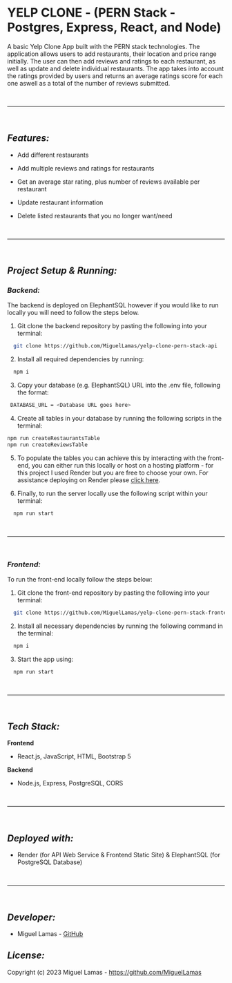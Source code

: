 
# YELP CLONE - (PERN Stack - Postgres, Express, React, and Node)

A basic Yelp Clone App built with the PERN stack technologies. The application allows users to add restaurants, their location and price range initially. The user can then add reviews and ratings to each restaurant, as well as update and delete individual restaurants. The app takes into account the ratings provided by users and returns an average ratings score for each one aswell as a total of the number of reviews submitted.

<br />

---

<br />

## **_Features:_** 
- Add different restaurants
- Add multiple reviews and ratings for restaurants
- Get an average star rating, plus number of reviews available per restaurant
- Update restaurant information
- Delete listed restaurants that you no longer want/need

  <br />

---

<br />

## *_Project Setup & Running:_*

### **_Backend:_**

The backend is deployed on ElephantSQL however if you would like to run locally you will need to follow the steps below.

1. Git clone the backend repository by pasting the following into your terminal:

```bash
  git clone https://github.com/MiguelLamas/yelp-clone-pern-stack-api
```

2. Install all required dependencies by running:

```bash
  npm i
```

3. Copy your database (e.g. ElephantSQL) URL into the .env file, following the format:

```bash
 DATABASE_URL = <Database URL goes here>
```

4. Create all tables in your database by running the following scripts in the terminal:

```bash
npm run createRestaurantsTable
npm run createReviewsTable
```

5. To populate the tables you can achieve this by interacting with the front-end, you can either run this locally or host on a hosting platform - for this project I used Render but you are free to choose your own. For assistance deploying on Render please [click here](https://render.com/docs).

6. Finally, to run the server locally use the following script within your terminal:

```bash
  npm run start
```

<br />

---

<br />

### **_Frontend:_**

To run the front-end locally follow the steps below:

1. Git clone the front-end repository by pasting the following into your terminal:

```bash
  git clone https://github.com/MiguelLamas/yelp-clone-pern-stack-frontend
```

2. Install all necessary dependencies by running the following command in the terminal:

```bash
  npm i
```

3. Start the app using:

```bash
  npm run start
```
<br/>

---

<br />

## **_Tech Stack:_**

**Frontend**
- React.js, JavaScript, HTML, Bootstrap 5

**Backend**
- Node.js, Express, PostgreSQL, CORS

<br/>

---

<br />


## **_Deployed with:_**

* Render (for API Web Service & Frontend Static Site) & ElephantSQL (for PostgreSQL Database)

<br/>

---

<br />

## **_Developer:_**

* Miguel Lamas - [GitHub](https://github.com/MiguelLamas)

## **_License:_**

Copyright (c) 2023 Miguel Lamas - https://github.com/MiguelLamas

